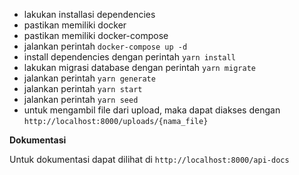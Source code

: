 - lakukan installasi dependencies
- pastikan memiliki docker
- pastikan memiliki docker-compose
- jalankan perintah `docker-compose up -d`
- install dependencies dengan perintah `yarn install`
- lakukan migrasi database dengan perintah `yarn migrate`
- jalankan perintah `yarn generate`
- jalankan perintah `yarn start`
- jalankan perintah `yarn seed`
- untuk mengambil file dari upload, maka dapat diakses dengan `http://localhost:8000/uploads/{nama_file}`

**Dokumentasi**

Untuk dokumentasi dapat dilihat di `http://localhost:8000/api-docs`